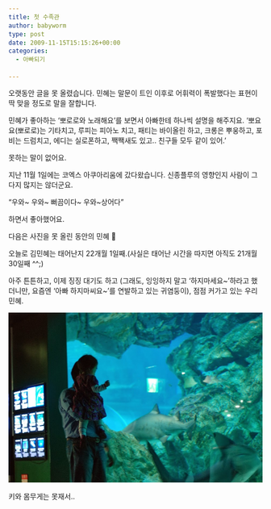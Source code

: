 ```yaml
---
title: 첫 수족관
author: babyworm
type: post
date: 2009-11-15T15:15:26+00:00
categories:
  - 아빠되기

---
```

오랫동안 글을 못 올렸습니다.
민혜는 말문이 트인 이후로 어휘력이 폭발했다는 표현이 딱 맞을 정도로 말을 잘합니다.

민혜가 좋아하는 ‘뽀로로와 노래해요’를 보면서 아빠한테 하나씩 설명을 해주지요.
‘뽀요요(뽀로로)는 기타치고, 루피는 피아노 치고, 패티는 바이올린 하고, 크롱은 뿌웅하고, 포비는 드럼치고, 에디는 실로폰하고, 짹짹새도 있고.. 친구들 모두 같이 있어.’

못하는 말이 없어요.

지난 11월 1일에는 코엑스 아쿠아리움에 갔다왔습니다. 신종플루의 영향인지 사람이 그다지 많지는 않더군요.

“우와~ 우와~ 뻐끔이다~ 우와~상어다”

하면서 좋아했어요.

다음은 사진을 못 올린 동안의 민혜 🙂

오늘로 김민혜는 태어난지 22개월 1일째.(사실은 태어난 시간을 따지면 아직도 21개월 30일째 ^^;)

아주 튼튼하고, 이제 징징 대기도 하고 (그래도, 잉잉하지 말고 ‘하지마세요~’하라고 했더니만, 요즘엔 ‘아빠 하지마씨요~’를 연발하고 있는 귀염둥이), 점점 커가고 있는 우리 민혜.

<img src="DSC_6800.JPG">

키와 몸무게는 못재서..

